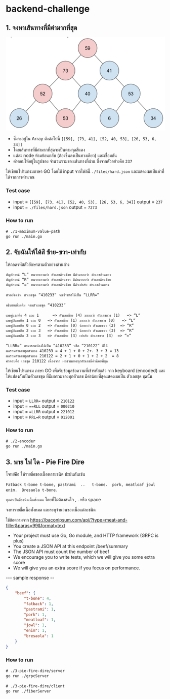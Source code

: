 # backend-challenge

## 1. จงหาเส้นทางที่มีค่ามากที่สุด

![Figure 1-1](files/max-path.png)

- ซึ่งจะอยู่ใน Array ดังต่อไปนี้ `[[59], [73, 41], [52, 40, 53], [26, 53, 6, 34]]`
- โดยเส้นทางที่มีค่ามากที่สุดจะเป็นตามจุดสีแดง
- แต่ละ node ห้ามย้อนกลับ (ต้องขึ้นลงเป็นทางเดียว) และเชื่อมกัน
- คำตอบให้อยู่ในรูปของ จำนวนรวมของเส้นทางที่ผ่าน ซึ่งจากตัวอย่างคือ `237`

ให้เขียนโปรแกรมภาษา GO โดยใช้ input จากไฟล์นี้ `./files/hard.json` และแสดงผลเป็นค่าที่ได้จากการคำนวณ

### Test case

- input = `[[59], [73, 41], [52, 40, 53], [26, 53, 6, 34]]` output = `237`
- input = `./files/hard.json` output = `7273`

### How to run
```
# ./1-maximum-value-path
go run ./main.go
```

## 2. จับฉันให้ได้สิ ซ้าย-ขวา-เท่ากับ

ให้ถอดรหัสตัวอักษรตามตัวอย่างด้านล่าง

```
สัญลักษณ์ “L” หมายความว่า ตัวเลขด้านซ้าย มีค่ามากกว่า ตัวเลขด้านขวา
สัญลักษณ์ “R” หมายความว่า ตัวเลขด้านขวา มีค่ามากกว่า ตัวเลขด้านซ้าย
สัญลักษณ์ “=“ หมายความว่า ตัวเลขด้านซ้าย มีค่าเท่ากับ ตัวเลขด้านขวา

ตัวอย่างเช่น ตัวเลขชุด “410233“ จะเข้ารหัสได้เป็น “LLRR=“

อธิบายเพิ่มเติม จากตัวเลขชุด “410233“

เลขคู่แรกคือ 4 และ 1      => ตัวเลขซ้าย (4) มากกว่า ตัวเลขขวา (1)   => “L“
เลขคู่ถัดมาคือ 1 และ 0   => ตัวเลขซ้าย (1) มากกว่า ตัวเลขขวา (0)   => “L“
เลขคู่ถัดมาคือ 0 และ 2   => ตัวเลขซ้าย (0) น้อยกว่า ตัวเลขขวา (2)  => “R“
เลขคู่ถัดมาคือ 2 และ 3   => ตัวเลขซ้าย (2) น้อยกว่า ตัวเลขขวา (3)  => “R“
เลขคู่ถัดมาคือ 3 และ 3   => ตัวเลขซ้าย (3) เท่ากับ ตัวเลขขวา (3)  => “=“

“LLRR=” สามารถแปลงได้เป็น “410233” หรือ “210122“ ก็ได้ 
ผลรวมตัวเลขทุกตัวของ 410233 = 4 + 1 + 0 + 2+. 3 + 3 = 13
ผลรวมตัวเลขทุกตัวของ 210122 = 2 + 1 + 0 + 1 + 2 + 2  = 8
คำตอบคือ เลขชุด 210122 เนื่องจาก ผลรวมของทุกตัวเลขมีค่าน้อยที่สุด
```

ให้เขียนโปรแกรม ภาษา GO เพื่อรับข้อมูลข้อความที่เข้ารหัสแล้ว จาก keyboard (encoded) และให้แปลงกับเป็นตัวเลขชุด ที่มีผลรวมของทุกตัวเลข มีค่าน้อยที่สุดแสดงผลเป็น ตัวเลขชุด ชุดนั้น

### Test case

- input = `LLRR=` output = `210122`
- input = `==RLL` output = `000210`
- input = `=LLRR` output = `221012`
- input = `RRL=R` output = `012001`

### How to run
```
# ./2-encoder
go run ./main.go
```

## 3. พาย ไฟ ได - Pie Fire Dire  

โจทย์คือ ให้รายชื่อของเนื้อหลายชนิด ปะปนกันเช่น

```Fatback t-bone t-bone, pastrami  ..   t-bone.  pork, meatloaf jowl enim.  Bresaola t-bone.```

`ทุกคำเป็นชื่อชนิดเนื้อทั้งหมด` โดยที่ไม่ต้องสนใจ , . หรือ space

จงหารายชื่อเนื้อทั้งหมด และระบุจำนวนของเนื้อแต่ละชนิด

ใช้ข้อความจาก <https://baconipsum.com/api/?type=meat-and-filler&paras=99&format=text>

- Your project must use Go, Go module, and HTTP framework (GRPC is plus)
- You create a JSON API at this endpoint /beef/summary
- The JSON API must count the number of beef
- We encourage you to write tests, which we will give you some extra score
- We will give you an extra score if you focus on performance.

--- sample response --

```json
{
    "beef": {
        "t-bone": 4,
        "fatback": 1,
        "pastrami": 1,
        "pork": 1,
        "meatloaf": 1,
        "jowl": 1,
        "enim": 1,
        "bresaola": 1
    }
}
```

### How to run
```
# ./3-pie-fire-dire/server
go run ./grpcServer

# ./3-pie-fire-dire/client
go run ./fiberServer
```
